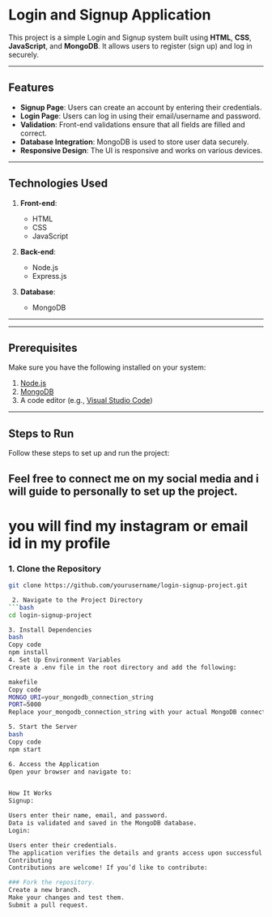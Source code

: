 # Login and Signup Application

This project is a simple Login and Signup system built using **HTML**, **CSS**, **JavaScript**, and **MongoDB**. It allows users to register (sign up) and log in securely.

---

## Features

- **Signup Page**: Users can create an account by entering their credentials.
- **Login Page**: Users can log in using their email/username and password.
- **Validation**: Front-end validations ensure that all fields are filled and correct.
- **Database Integration**: MongoDB is used to store user data securely.
- **Responsive Design**: The UI is responsive and works on various devices.

---

## Technologies Used

1. **Front-end**:  
   - HTML  
   - CSS  
   - JavaScript  

2. **Back-end**:  
   - Node.js  
   - Express.js  

3. **Database**:  
   - MongoDB  

---

---

## Prerequisites

Make sure you have the following installed on your system:

1. [Node.js](https://nodejs.org/)  
2. [MongoDB](https://www.mongodb.com/)  
3. A code editor (e.g., [Visual Studio Code](https://code.visualstudio.com/))  

---

## Steps to Run

Follow these steps to set up and run the project:
 ## Feel free to connect me on my social media and i will guide to personally to set up the project.
 # you will find my instagram or email id in my profile 

### 1. Clone the Repository  
```bash
git clone https://github.com/yourusername/login-signup-project.git

 2. Navigate to the Project Directory
```bash 
cd login-signup-project

3. Install Dependencies
bash
Copy code
npm install
4. Set Up Environment Variables
Create a .env file in the root directory and add the following:

makefile
Copy code
MONGO_URI=your_mongodb_connection_string
PORT=5000
Replace your_mongodb_connection_string with your actual MongoDB connection string.

5. Start the Server
bash
Copy code
npm start

6. Access the Application
Open your browser and navigate to:


How It Works
Signup:

Users enter their name, email, and password.
Data is validated and saved in the MongoDB database.
Login:

Users enter their credentials.
The application verifies the details and grants access upon successful authentication.
Contributing
Contributions are welcome! If you’d like to contribute:

### Fork the repository.
Create a new branch.
Make your changes and test them.
Submit a pull request.



